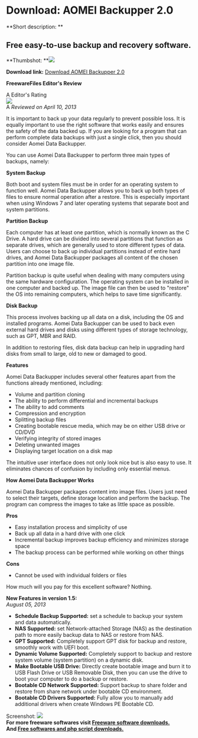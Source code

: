 # Download: AOMEI Backupper 2.0

**Short description: **

## Free easy-to-use backup and recovery software.

  
**Thumbshot: **![](http://www.freewarefiles.com/screenshot/backupper_md.jpg)   
  
**Download link:** [Download AOMEI Backupper 2.0](http://freesoftwares.boysofts.com/AOMEI-Backupper_program_85904.html)  
  

**FreewareFiles Editor's Review**  
  

A Editor's Rating  
![](http://www.freewarefiles.com/images/rating/5.gif)  
A _Reviewed on April 10, 2013_  
  
It is important to back up your data regularly to prevent possible loss. It is
equally important to use the right software that works easily and ensures the
safety of the data backed up. If you are looking for a program that can
perform complete data backups with just a single click, then you should
consider Aomei Data Backupper.

You can use Aomei Data Backupper to perform three main types of backups,
namely:

**System Backup**

Both boot and system files must be in order for an operating system to
function well. Aomei Data Backupper allows you to back up both types of files
to ensure normal operation after a restore. This is especially important when
using Windows 7 and later operating systems that separate boot and system
partitions.

**Partition Backup**

Each computer has at least one partition, which is normally known as the C
Drive. A hard drive can be divided into several partitions that function as
separate drives, which are generally used to store different types of data.
Users can choose to back up individual partitions instead of entire hard
drives, and Aomei Data Backupper packages all content of the chosen partition
into one image file.

Partition backup is quite useful when dealing with many computers using the
same hardware configuration. The operating system can be installed in one
computer and backed up. The image file can then be used to "restore" the OS
into remaining computers, which helps to save time significantly.

**Disk Backup**

This process involves backing up all data on a disk, including the OS and
installed programs. Aomei Data Backupper can be used to back even external
hard drives and disks using different types of storage technology, such as
GPT, MBR and RAID.

In addition to restoring files, disk data backup can help in upgrading hard
disks from small to large, old to new or damaged to good.

**Features**

Aomei Data Backupper includes several other features apart from the functions
already mentioned, including:

  * Volume and partition cloning 
  * The ability to perform differential and incremental backups 
  * The ability to add comments 
  * Compression and encryption 
  * Splitting backup files 
  * Creating bootable rescue media, which may be on either USB drive or CD/DVD 
  * Verifying integrity of stored images 
  * Deleting unwanted images 
  * Displaying target location on a disk map 

The intuitive user interface does not only look nice but is also easy to use.
It eliminates chances of confusion by including only essential menus.

**How Aomei Data Backupper Works**

Aomei Data Backupper packages content into image files. Users just need to
select their targets, define storage location and perform the backup. The
program can compress the images to take as little space as possible.

**Pros**

  * Easy installation process and simplicity of use 
  * Back up all data in a hard drive with one click 
  * Incremental backup improves backup efficiency and minimizes storage space 
  * The backup process can be performed while working on other things 

**Cons**

  * Cannot be used with individual folders or files 

How much will you pay for this excellent software? Nothing.

**New Features in version 1.5:**  
_August 05, 2013_

  * **Schedule Backup Supported:** set a schedule to backup your system and data automatically. 
  * **NAS Supported:** set Network-attached Storage (NAS) as the destination path to more easily backup data to NAS or restore from NAS. 
  * **GPT Supported:** Completely support GPT disk for backup and restore, smoothly work with UEFI boot. 
  * **Dynamic Volume Supported:** Completely support to backup and restore system volume (system partition) on a dynamic disk. 
  * **Make Bootable USB Drive:** Directly create bootable image and burn it to USB Flash Drive or USB Removable Disk, then you can use the drive to boot your computer to do a backup or restore. 
  * **Bootable CD Network Supported:** Support backup to share folder and restore from share network under bootable CD environment. 
  * **Bootable CD Drivers Supported:** Fully allow you to manually add additional drivers when create Windows PE Bootable CD. 

  
  
Screenshot: ![](http://www.freewarefiles.com/screenshot/backupper.jpg)  
**For more freeware softwares visit [Freeware software downloads.](http://freesoftwares.boysofts.com/)**   
**And [Free softwares and php script downloads.](http://www.boysofts.com/)**

